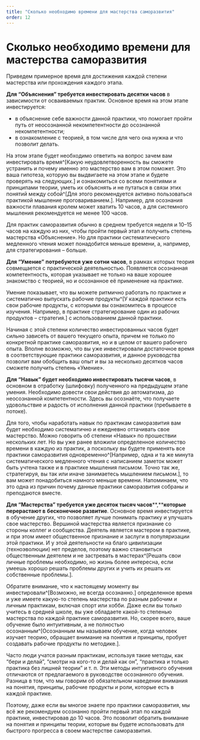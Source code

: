 ```yaml
---
title: "Сколько необходимо времени для мастерства саморазвития"
order: 12
---
```


# Сколько необходимо времени для мастерства саморазвития

Приведем примерное время для достижения каждой степени мастерства или прохождения каждого этапа.

**Для “Объяснени****я****” требуется инвестировать десятки часов** в зависимости от осваиваемых практик. Основное время на этом этапе инвестируется:

* в объяснение себе важности данной практики, что помогает пройти путь от неосознанной некомпетентности до осознанной некомпетентности;
* в ознакомление с теорией, в том числе для чего она нужна и что позволит делать.

На этом этапе будет необходимо ответить на вопрос зачем вам инвестировать время^[Какую неудовлетворенность вы сможете устранить и почему именно это мастерство вам в этом поможет. Это ваша гипотеза, которую вы выдвигаете на этом этапе и будете проверять на следующих.] и ознакомиться со всеми понятиями и принципами теории, уметь их объяснять и не путаться в связи этих понятий между собой^[Для этого рекомендуется активно пользоваться практикой мышление проговариванием.]. Например, для осознания важности плавания кролем может хватить 10 часов, а для системного мышления рекомендуется не менее 100 часов.

Для практик саморазвития обычно в среднем требуется неделя и 10–15 часов на каждую из них, чтобы пройти первый этап и получить степень мастерства «Объяснение». Но для практики систематического медленного чтения может понадобится меньше времени, а, например, для стратегирования – больше.

**Для “Умени****е****”** **потребу****ю****тся** **уже сотни часов**, в рамках которых теория совмещается с практической деятельностью. Появляется осознанная компетентность, которая указывает не только на ваше хорошее знакомство с теорией, но и осознанное её применение на практике.

Умение показывает, что вы можете ритмично работать по практике и систематично выпускать рабочие продукты^[У каждой практики есть свои рабочие продукты, с которыми вы ознакомитесь в процессе изучения. Например, в практике стратегирование один из рабочих продуктов – стратегия.] с использованием данной практики.

Начиная с этой степени количество инвестированных часов будет сильно зависеть от вашего текущего опыта, причем не только по конкретной практике саморазвития, но и в целом от вашего рабочего опыта. Вполне возможно, что вы уже инвестировали достаточное время в соответствующие практики саморазвития, и данное руководства позволит вам обобщить ваш опыт и вы за несколько десятков часов сможете получить степень «Умение».

**Для “Навык” будет необходимо инвестировать тысячи часов**, в основном в отработку (шлифовку) полученного на предыдущем этапе умения. Необходимо довести свои действия до автоматизма, до неосознанной компетентности. Здесь вы осознаёте, что получаете удовольствие и радость от исполнения данной практики (пребываете в потоке).

Для того, чтобы наработать навык по практикам саморазвития вам будет необходимо систематично и ежедневно оттачивать свое мастерство. Можно говорить об степени «Навык» по прошествии нескольких лет. Но вы уже ранее вложили определенное количество времени в каждую из практик, а поскольку вы будете применять все практики саморазвития одновременно^[Например, одна и та же минута систематического медленного чтения с написанием заметок может быть учтена также и в практике мышления письмом. Точно так же, стратегируя, вы так или иначе занимаетесь мышлением письмом.], то вам может понадобиться намного меньше времени. Напоминаем, что это одна из причин почему данные практики саморазвития собраны и преподаются вместе.

**Для “Мастерств****а****” требуется уже десяток тысяч часов****,****которые перерастают в** **бесконечное развитие**. Основное время инвестируется в обучение других, что позволяет лучше понимать практику и улучшать свое мастерство. Вершиной мастерства является признание со стороны коллег и сообщества. Деятель является мастером в практике, и при этом имеет общественное признание и заслуги в популяризации этой практики. И у этой деятельности на благо цивилизации (техноэволюции) нет пределов, поэтому важно становиться общественным деятелем и не застревать в мастерах^[Решать свои личные проблемы необходимо, но жизнь более интересна, если умеешь хорошо решать проблемы других и учить их решать их собственные проблемы.].

Обратите внимание, что к настоящему моменту вы инвестировали^[Возможно, не всегда осознанно.] определенное время и уже имеете какую-то степень мастерства по разным рабочим и личным практикам, включая спорт или хобби. Даже если вы только учитесь в средней школе, вы уже обладаете какой-то степенью мастерства по каждой практике саморазвития. Но, скорее всего, ваше обучение было интуитивным, а не полностью осознанным^[Осознанным мы называем обучение, когда человек изучает теорию, обращает внимание на понятия и принципы, пробует создавать рабочие продукты по методике.].

Часто люди учатся разным практикам, используя такие методы, как “бери и делай”, “смотри на кого-то и делай как он”, “практика и только практика без лишней теории” и т. п. Эти методы интуитивного обучения отличаются от предлагаемого в руководстве осознанного обучения. Разница в том, что мы говорим об обязательном наведении внимания на понятия, принципы, рабочие продукты и роли, которые есть в каждой практике.

Поэтому, даже если вы многое знаете про практики саморазвития, мы всё же рекомендуем осознанно пройти первый этап по каждой практике, инвестировав до 10 часов. Это позволит обратить внимание на понятия и принципы теории, которые вы будете использовать для быстрого прогресса в своем мастерстве саморазвития.